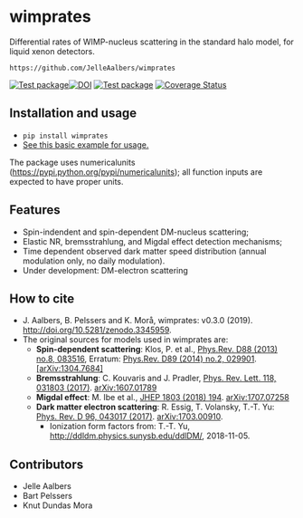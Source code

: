 wimprates
=========

Differential rates of WIMP-nucleus scattering in the standard halo model, for liquid xenon detectors.

`https://github.com/JelleAalbers/wimprates`

[![Test package](https://github.com/JelleAalbers/wimprates/actions/workflows/pytest.yml/badge.svg?branch=master)](https://github.com/JelleAalbers/wimprates/actions/workflows/pytest.yml)[![DOI](https://zenodo.org/badge/117823144.svg)](https://zenodo.org/badge/latestdoi/117823144)
[![Test package](https://github.com/JelleAalbers/wimprates/actions/workflows/pytest.yml/badge.svg?branch=master)](https://github.com/JelleAalbers/wimprates/actions/workflows/pytest.yml)
[![Coverage Status](https://coveralls.io/repos/github/JelleAalbers/wimprates/badge.svg?branch=master)](https://coveralls.io/github/JelleAalbers/wimprates?branch=master)

Installation and usage
----------------------
 - `pip install wimprates`
 - [See this basic example for usage.](https://github.com/JelleAalbers/wimprates/blob/master/notebooks/Example.ipynb)

The package uses numericalunits (https://pypi.python.org/pypi/numericalunits); all function inputs
are expected to have proper units.


Features
--------
- Spin-indendent and spin-dependent DM-nucleus scattering;
- Elastic NR, bremsstrahlung, and Migdal effect detection mechanisms;
- Time dependent observed dark matter speed distribution (annual modulation only, no daily modulation).
- Under development: DM-electron scattering


How to cite
------------
- J. Aalbers, B. Pelssers and K. Morå, wimprates: v0.3.0 (2019). http://doi.org/10.5281/zenodo.3345959.
- The original sources for models used in wimprates are:
  - **Spin-dependent scattering**: Klos, P. et al., [Phys.Rev. D88 (2013) no.8, 083516](https://journals.aps.org/prd/abstract/10.1103/PhysRevD.88.083516), Erratum: [Phys.Rev. D89 (2014) no.2, 029901](https://journals.aps.org/prd/abstract/10.1103/PhysRevD.89.029901). [[arXiv:1304.7684]](https://arxiv.org/abs/1304.7684)  
  - **Bremsstrahlung**: C. Kouvaris and J. Pradler, [Phys. Rev. Lett. 118, 031803 (2017)](https://journals.aps.org/prl/abstract/10.1103/PhysRevLett.118.031803). [arXiv:1607.01789](https://arxiv.org/abs/1607.01789)
  - **Migdal effect**: M. Ibe et al., [JHEP 1803 (2018) 194](https://link.springer.com/article/10.1007/JHEP03(2018)194). [arXiv:1707.07258](https://arxiv.org/abs/1707.07258) 
  - **Dark matter electron scattering**: R. Essig, T. Volansky, T.-T. Yu: [Phys. Rev. D 96, 043017 (2017)](https://journals.aps.org/prd/abstract/10.1103/PhysRevD.96.043017). [arXiv:1703.00910](https://arxiv.org/abs/1703.00910).
    - Ionization form factors from: T.-T. Yu, http://ddldm.physics.sunysb.edu/ddlDM/, 2018-11-05.

Contributors
-------------
 * Jelle Aalbers
 * Bart Pelssers
 * Knut Dundas Mora
